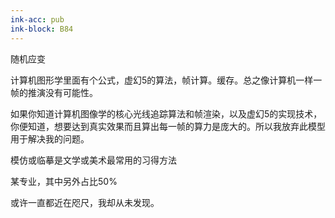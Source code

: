 ```yaml
---
ink-acc: pub
ink-block: B84
---
```

随机应变

计算机图形学里面有个公式，虚幻5的算法，帧计算。缓存。总之像计算机一样一帧的推演没有可能性。

如果你知道计算机图像学的核心光线追踪算法和帧渲染，以及虚幻5的实现技术，你便知道，想要达到真实效果而且算出每一帧的算力是庞大的。所以我放弃此模型用于解决我的问题。

模仿或临摹是文学或美术最常用的习得方法

某专业，其中另外占比50%

或许一直都近在咫尺，我却从未发现。